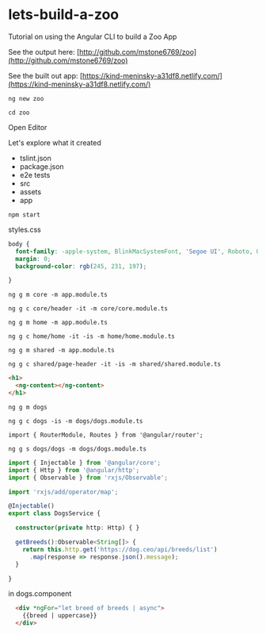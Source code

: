 # lets-build-a-zoo
Tutorial on using the Angular CLI to build a Zoo App

See the output here:
[http://github.com/mstone6769/zoo](http://github.com/mstone6769/zoo)

See the built out app:
[https://kind-meninsky-a31df8.netlify.com/](https://kind-meninsky-a31df8.netlify.com/)


`ng new zoo`

`cd zoo`

Open Editor

Let's explore what it created

- tslint.json
- package.json
- e2e tests
- src
 - assets
 - app

`npm start`


styles.css
```css
body {
  font-family: -apple-system, BlinkMacSystemFont, 'Segoe UI', Roboto, Oxygen, Ubuntu, Cantarell, 'Open Sans', 'Helvetica Neue', sans-serif;
  margin: 0;
  background-color: rgb(245, 231, 197);

}
```

`ng g m core -m app.module.ts`

`ng g c core/header -it -m core/core.module.ts`


`ng g m home -m app.module.ts`

`ng g c home/home -it -is -m home/home.module.ts`



`ng g m shared -m app.module.ts`

`ng g c shared/page-header -it -is -m shared/shared.module.ts`

```html
<h1>
  <ng-content></ng-content>
</h1>
```



`ng g m dogs`

`ng g c dogs -is -m dogs/dogs.module.ts`

`import { RouterModule, Routes } from '@angular/router';`





`ng g s dogs/dogs -m dogs/dogs.module.ts`

```typescript
import { Injectable } from '@angular/core';
import { Http } from '@angular/http';
import { Observable } from 'rxjs/Observable';

import 'rxjs/add/operator/map';

@Injectable()
export class DogsService {

  constructor(private http: Http) { }

  getBreeds():Observable<String[]> {
    return this.http.get('https://dog.ceo/api/breeds/list')
      .map(response => response.json().message);
  }

}

```

in dogs.component
```html
  <div *ngFor="let breed of breeds | async">
    {{breed | uppercase}}
  </div>
```






